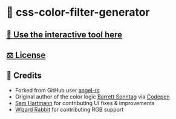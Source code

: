 # 🎨 css-color-filter-generator

## [🔗 Use the interactive tool here](https://sammarshallou.github.io/css-color-filter-generator/)

## [⚖️ License](./LICENSE.md)

## 🙏 Credits

- Forked from GitHub user [angel-rs](https://github.com/angel-rs/css-color-filter-generator)
- Original author of the color logic [Barrett Sonntag](https://codepen.io/sosuke) via [Codepen](https://codepen.io/sosuke/pen/Pjoqqp)
- [Sam Hartmann](https://github.com/Sammeeey) for contributing UI fixes & improvements
- [Wizard Rabbit](https://github.com/wzrabbit) for contributing RGB support
